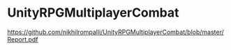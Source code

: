 # UnityRPGMultiplayerCombat

https://github.com/nikhilrompalli/UnityRPGMultiplayerCombat/blob/master/Report.pdf
